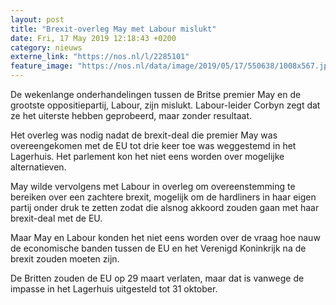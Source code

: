 ```yaml
---
layout: post
title: "Brexit-overleg May met Labour mislukt"
date: Fri, 17 May 2019 12:18:43 +0200
category: nieuws
externe_link: "https://nos.nl/l/2285101"
feature_image: "https://nos.nl/data/image/2019/05/17/550638/1008x567.jpg"
---
```


<p>De wekenlange onderhandelingen tussen de Britse premier May en de grootste oppositiepartij, Labour, zijn mislukt. Labour-leider Corbyn zegt dat ze het uiterste hebben geprobeerd, maar zonder resultaat.</p>
<p>Het overleg was nodig nadat de brexit-deal die premier May was overeengekomen met de EU tot drie keer toe was weggestemd in het Lagerhuis. Het parlement kon het niet eens worden over mogelijke alternatieven.</p>
<p>May wilde vervolgens met Labour in overleg om overeenstemming te bereiken over een zachtere brexit, mogelijk om de hardliners in haar eigen partij onder druk te zetten zodat die alsnog akkoord zouden gaan met haar brexit-deal met de EU.</p>
<p>Maar May en Labour konden het niet eens worden over de vraag hoe nauw de economische banden tussen de EU en het Verenigd Koninkrijk na de brexit zouden moeten zijn.</p>
<p>De Britten zouden de EU op 29 maart verlaten, maar dat is vanwege de impasse in het Lagerhuis uitgesteld tot 31 oktober.</p>
